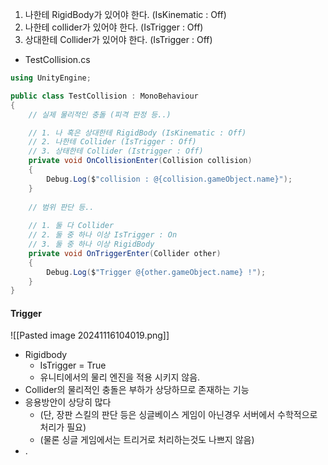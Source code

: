 1. 나한테 RigidBody가 있어야 한다. (IsKinematic : Off)
2. 나한테 collider가 있어야 한다. (IsTrigger : Off)
3. 상대한테 Collider가 있어야 한다. (IsTrigger : Off)
- TestCollision.cs
```cs
using UnityEngine;

public class TestCollision : MonoBehaviour
{
    // 실제 물리적인 충돌 (피격 판정 등..)

    // 1. 나 혹은 상대한테 RigidBody (IsKinematic : Off)
    // 2. 나한테 Collider (IsTrigger : Off)
    // 3. 상태한테 Collider (Istrigger : Off)
    private void OnCollisionEnter(Collision collision)
    {
        Debug.Log($"collision : @{collision.gameObject.name}");
    }
    
    // 범위 판단 등..
    
    // 1. 둘 다 Collider
    // 2. 둘 중 하나 이상 IsTrigger : On
    // 3. 둘 중 하나 이상 RigidBody
    private void OnTriggerEnter(Collider other)
    {
        Debug.Log($"Trigger @{other.gameObject.name} !");
    }
}

```

#### Trigger
![[Pasted image 20241116104019.png]]
- Rigidbody
	- IsTrigger = True
	- 유니티에서의 물리 엔진을 적용 시키지 않음.
- Collider의 물리적인 충돌은 부하가 상당하므로 존재하는 기능
- 응용방안이 상당히 많다
	- (단, 장판 스킬의 판단 등은 싱글베이스 게임이 아닌경우 서버에서 수학적으로 처리가 필요)
	- (물론 싱글 게임에서는 트리거로 처리하는것도 나쁘지 않음)
- .